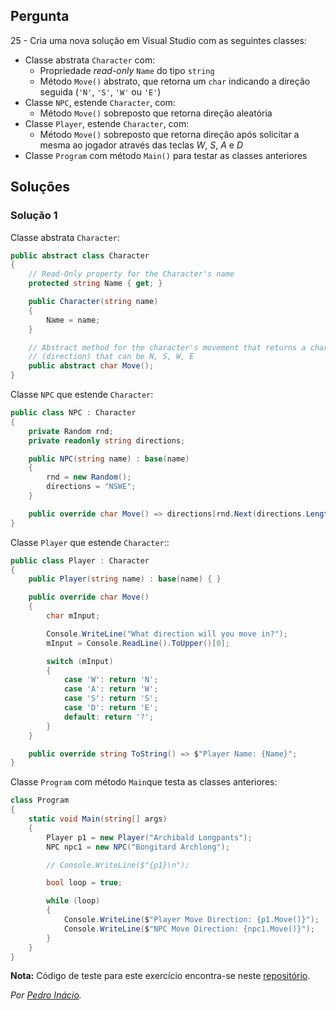 ## Pergunta

25 - Cria uma nova solução em Visual Studio com as seguintes classes:

* Classe abstrata `Character` com:
  * Propriedade _read-only_ `Name` do tipo `string`
  * Método `Move()` abstrato, que retorna um `char` indicando a direção seguida
    (`'N'`, `'S'`, `'W'` ou `'E'`)
* Classe `NPC`, estende `Character`, com:
  * Método `Move()` sobreposto que retorna direção aleatória
* Classe `Player`, estende `Character`, com:
  * Método `Move()` sobreposto que retorna direção após solicitar a mesma ao
    jogador através das teclas *W*, *S*, *A* e *D*
* Classe `Program` com método `Main()` para testar as classes anteriores

## Soluções

### Solução 1

Classe abstrata `Character`:

```cs
public abstract class Character
{
    // Read-Only property for the Character's name
    protected string Name { get; }

    public Character(string name)
    {
        Name = name;
    }

    // Abstract method for the character's movement that returns a char 
    // (direction) that can be N, S, W, E
    public abstract char Move();
}
```

Classe `NPC` que estende `Character`:

```cs
public class NPC : Character
{
    private Random rnd;
    private readonly string directions;

    public NPC(string name) : base(name)
    {
        rnd = new Random();
        directions = "NSWE";
    }

    public override char Move() => directions[rnd.Next(directions.Length)];
}
```

Classe `Player` que estende `Character`::

```cs
public class Player : Character
{
    public Player(string name) : base(name) { }

    public override char Move()
    {
        char mInput;

        Console.WriteLine("What direction will you move in?");
        mInput = Console.ReadLine().ToUpper()[0];

        switch (mInput)
        {
            case 'W': return 'N';
            case 'A': return 'W';
            case 'S': return 'S';
            case 'D': return 'E';
            default: return '?';
        }
    }

    public override string ToString() => $"Player Name: {Name}";
}
```

Classe `Program` com método `Main`que testa as classes anteriores:

```cs
class Program
{
    static void Main(string[] args)
    {
        Player p1 = new Player("Archibald Longpants");
        NPC npc1 = new NPC("Bongitard Archlong");

        // Console.WriteLine($"{p1}\n");

        bool loop = true;

        while (loop)
        {
            Console.WriteLine($"Player Move Direction: {p1.Move()}");
            Console.WriteLine($"NPC Move Direction: {npc1.Move()}");
        }
    }
}
```


**Nota:** Código de teste para este exercício encontra-se neste
[repositório](https://github.com/PmaiWoW/GitHub-Exercises).

*Por [Pedro Inácio](https://github.com/PmaiWoW).*